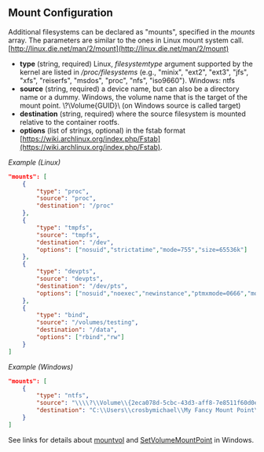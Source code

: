 ## Mount Configuration

Additional filesystems can be declared as "mounts", specified in the *mounts* array. The parameters are similar to the ones in Linux mount system call. [http://linux.die.net/man/2/mount](http://linux.die.net/man/2/mount)

* **type** (string, required) Linux, *filesystemtype* argument supported by the kernel are listed in */proc/filesystems* (e.g., "minix", "ext2", "ext3", "jfs", "xfs", "reiserfs", "msdos", "proc", "nfs", "iso9660"). Windows: ntfs
* **source** (string, required) a device name, but can also be a directory name or a dummy. Windows, the volume name that is the target of the mount point. \\?\Volume\{GUID}\ (on Windows source is called target)
* **destination** (string, required) where the source filesystem is mounted relative to the container rootfs.
* **options** (list of strings, optional) in the fstab format [https://wiki.archlinux.org/index.php/Fstab](https://wiki.archlinux.org/index.php/Fstab).

*Example (Linux)*

```json
"mounts": [
    {
        "type": "proc",
        "source": "proc",
        "destination": "/proc"
    },
    {
        "type": "tmpfs",
        "source": "tmpfs",
        "destination": "/dev",
        "options": ["nosuid","strictatime","mode=755","size=65536k"]
    },
    {
        "type": "devpts",
        "source": "devpts",
        "destination": "/dev/pts",
        "options": ["nosuid","noexec","newinstance","ptmxmode=0666","mode=0620","gid=5"]
    },
    {
        "type": "bind",
        "source": "/volumes/testing",
        "destination": "/data",
        "options": ["rbind","rw"]
    }
]
```

*Example (Windows)*

```json
"mounts": [
    {
        "type": "ntfs",
        "source": "\\\\?\\Volume\\{2eca078d-5cbc-43d3-aff8-7e8511f60d0e}\\",
        "destination": "C:\\Users\\crosbymichael\\My Fancy Mount Point\\"
    }
]
```

See links for details about [mountvol](http://ss64.com/nt/mountvol.html) and [SetVolumeMountPoint](https://msdn.microsoft.com/en-us/library/windows/desktop/aa365561(v=vs.85).aspx) in Windows.
